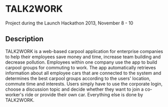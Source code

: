 TALK2WORK
=========

Project during the Launch Hackathon 2013, November 8 - 10

Description
-----------

TALK2WORK is a web-based carpool application for enterprise companies to help their employees save money and time, increase team building and decrease pollution. Employees within one company use the app to build carpool groups for commuting to work.
The app automatically retrieves information about all employee cars that are connected to the system and determines the best carpool groups according to the users' location, commute time and interests.
Users simply have to use the corporate login, choose a discussion topic and decide whether they want to join a co-worker's ride or provide their own car. Everything else is done by TALK2WORK.
